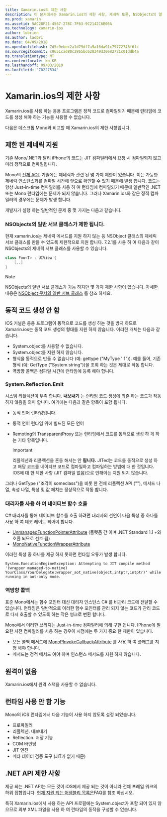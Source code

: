 ```yaml
---
title: Xamarin.ios의 제한 사항
description: 이 문서에서는 Xamarin.ios의 제한 사항, 제네릭 토론, NSObjects의 일반 서브 클래스, 제네릭 개체에서 P/Invoke 등에 대해 설명 합니다.
ms.prod: xamarin
ms.assetid: 5AC28F21-4567-278C-7F63-9C2142C6E06A
ms.technology: xamarin-ios
author: lobrien
ms.author: laobri
ms.date: 04/09/2018
ms.openlocfilehash: 7d5c9ebec2a1d79df7a9a16da91c79772746f6fc
ms.sourcegitcommit: c9651cad80c2865bc628349d30e82721c01ddb4a
ms.translationtype: MT
ms.contentlocale: ko-KR
ms.lasthandoff: 09/03/2019
ms.locfileid: "70227534"
---
```

# <a name="limitations-of-xamarinios"></a>Xamarin.ios의 제한 사항

Xamarin.ios를 사용 하는 응용 프로그램은 정적 코드로 컴파일되기 때문에 런타임에 코드를 생성 해야 하는 기능을 사용할 수 없습니다.

다음은 데스크톱 Mono와 비교할 때 Xamarin.ios의 제한 사항입니다.

 <a name="Limited_Generics_Support" />


## <a name="limited-generics-support"></a>제한 된 제네릭 지원

기존 Mono/.NET과 달리 iPhone의 코드는 JIT 컴파일러에서 요청 시 컴파일되지 않고 미리 정적으로 컴파일됩니다.

Mono의 [전체 AOT](https://www.mono-project.com/docs/advanced/aot/#full-aot) 기술에는 제네릭과 관련 된 몇 가지 제한이 있습니다 .이는 가능한 제네릭 인스턴스화를 컴파일 시간에 앞으로 확인할 수 있기 때문에 발생 합니다. 코드는 항상 Just-in-time 컴파일러를 사용 하 여 런타임에 컴파일되기 때문에 일반적인 .NET 또는 Mono 런타임에는 문제가 되지 않습니다. 그러나 Xamarin.ios와 같은 정적 컴파일러의 경우에는 문제가 발생 합니다.

개발자가 실행 하는 일반적인 문제 중 몇 가지는 다음과 같습니다.

 <a name="Generic_Subclasses_of_NSObjects_are_limited" />


### <a name="generic-subclasses-of-nsobjects-are-limited"></a>NSObjects의 일반 서브 클래스가 제한 됩니다.

현재 xamarin.ios는 제네릭 메서드를 지원 하지 않는 등 NSObject 클래스의 제네릭 서브 클래스를 만들 수 있도록 제한적으로 지원 합니다. 7\.2.1를 사용 하 여 다음과 같이 NSObjects의 제네릭 서브 클래스를 사용할 수 있습니다.

```csharp
class Foo<T> : UIView {
    [..]
}
```

> [!NOTE]
> NSObjects의 일반 서브 클래스가 가능 하지만 몇 가지 제한 사항이 있습니다. 자세한 내용은 [NSObject 문서의 일반 서브 클래스](~/ios/internals/api-design/nsobject-generics.md) 를 참조 하세요.


 <a name="No_Dynamic_Code_Generation" />


## <a name="no-dynamic-code-generation"></a>동적 코드 생성 안 함

IOS 커널은 응용 프로그램이 동적으로 코드를 생성 하는 것을 방지 하므로 Xamarin.ios는 동적 코드 생성의 형태를 지원 하지 않습니다. 이러한 개체는 다음과 같습니다.

- System.object를 사용할 수 없습니다.
- System.object를 지원 하지 않습니다.
- 형식을 동적으로 만들 수 없습니다 (예: gettype ("MyType ' 1")). 예를 들어, 기존 형식 (예: GetType ("System.string"))을 조회 하는 것은 제대로 작동 합니다.
- 역방향 콜백은 컴파일 시간에 런타임에 등록 해야 합니다.



 <a name="System.Reflection.Emit" />


### <a name="systemreflectionemit"></a>System.Reflection.Emit

시스템 리플렉션이 부족 합니다. **내보내기** 는 런타임 코드 생성에 의존 하는 코드가 작동 하지 않음을 의미 합니다. 여기에는 다음과 같은 항목이 포함 됩니다.

- 동적 언어 런타임입니다.
- 동적 언어 런타임 위에 빌드된 모든 언어
- Remoting의 TransparentProxy 또는 런타임에서 코드를 동적으로 생성 하 게 하는 기타 항목입니다.


  > [!IMPORTANT]
  > 리플렉션과 리플렉션을 혼동 해서는 안 **됩니다.** JITed는 코드를 동적으로 생성 하 고 해당 코드를 네이티브 코드로 컴파일하고 컴파일하는 방법에 대 한 것입니다. IOS에 대 한 제한 사항 (JIT 컴파일 없음)으로 인해이는 지원 되지 않습니다.

그러나 GetType ("조각이 someclass")을 비롯 한 전체 리플렉션 API (""), 메서드 나열, 속성 나열, 특성 및 값 페치는 정상적으로 작동 합니다.

### <a name="using-delegates-to-call-native-functions"></a>대리자를 사용 하 여 네이티브 함수 호출

C# 대리자를 통해 네이티브 함수를 호출 하려면 대리자의 선언이 다음 특성 중 하나를 사용 하 여 데코 레이트 되어야 합니다.

- [UnmanagedFunctionPointerAttribute](xref:System.Runtime.InteropServices.UnmanagedFunctionPointerAttribute) (플랫폼 간 이며 .NET Standard 1.1 +와 호환 되므로 선호 됨)
- [MonoNativeFunctionWrapperAttribute](xref:ObjCRuntime.MonoNativeFunctionWrapperAttribute)

이러한 특성 중 하나를 제공 하지 못하면 런타임 오류가 발생 합니다.

```
System.ExecutionEngineException: Attempting to JIT compile method '(wrapper managed-to-native) YourClass/YourDelegate:wrapper_aot_native(object,intptr,intptr)' while running in aot-only mode.
```

 <a name="Reverse_Callbacks" />


### <a name="reverse-callbacks"></a>역방향 콜백

표준 Mono에서는 함수 포인터 대신 대리자 인스턴스 C# 를 비관리 코드에 전달할 수 있습니다. 런타임은 일반적으로 이러한 함수 포인터를 관리 되지 않는 코드가 관리 코드로 다시 호출할 수 있도록 하는 작은 썽크로 변환 합니다.

Mono에서 이러한 브리지는 Just-in-time 컴파일러에 의해 구현 됩니다. IPhone에 필요한 사전 컴파일러를 사용 하는 경우이 시점에는 두 가지 중요 한 제한이 있습니다.

- 모든 콜백 메서드에 [MonoPInvokeCallbackAttribute](xref:ObjCRuntime.MonoPInvokeCallbackAttribute) 를 사용 하 여 플래그를 지정 해야 합니다.
- 메서드는 정적 메서드 여야 하며 인스턴스 메서드를 지원 하지 않습니다.

<a name="No_Remoting" />

## <a name="no-remoting"></a>원격이 없음

Xamarin.ios에서 원격 스택을 사용할 수 없습니다.


 <a name="Runtime_Disabled_Features" />


## <a name="runtime-disabled-features"></a>런타임 사용 안 함 기능

Mono의 iOS 런타임에서 다음 기능이 사용 하지 않도록 설정 되었습니다.

- 프로파일러
- 리플렉션. 내보내기
- Reflection. 저장 기능
- COM 바인딩
- JIT 엔진
- 메타 데이터 검증 도구 (JIT가 없기 때문)


 <a name=".NET_API_Limitations" />


## <a name="net-api-limitations"></a>.NET API 제한 사항

제공 되는 .NET API는 모든 것이 iOS에서 제공 되는 것이 아니라 전체 프레임 워크의 하위 집합입니다. [현재 지원 되는 어셈블리 목록은](~/cross-platform/internals/available-assemblies.md)FAQ를 참조 하십시오.



특히 Xamarin.ios에서 사용 하는 API 프로필에는 System.object가 포함 되어 있지 않으므로 외부 XML 파일을 사용 하 여 런타임의 동작을 구성할 수 없습니다.
